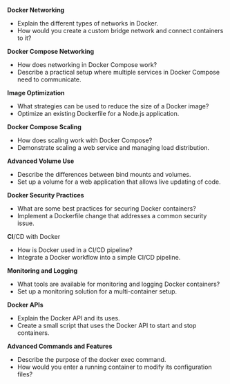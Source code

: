 **Docker Networking**
 - Explain the different types of networks in Docker.
 - How would you create a custom bridge network and connect containers to it?

**Docker Compose Networking**
 - How does networking in Docker Compose work?
 - Describe a practical setup where multiple services in Docker Compose need to communicate.

**Image Optimization**
 - What strategies can be used to reduce the size of a Docker image?
 - Optimize an existing Dockerfile for a Node.js application.

**Docker Compose Scaling**
 - How does scaling work with Docker Compose?
 - Demonstrate scaling a web service and managing load distribution.

**Advanced Volume Use**
 - Describe the differences between bind mounts and volumes.
 - Set up a volume for a web application that allows live updating of code.

**Docker Security Practices**
 - What are some best practices for securing Docker containers?
 - Implement a Dockerfile change that addresses a common security issue.

**CI**/CD with Docker
 - How is Docker used in a CI/CD pipeline?
 - Integrate a Docker workflow into a simple CI/CD pipeline.

**Monitoring and Logging**
 - What tools are available for monitoring and logging Docker containers?
 - Set up a monitoring solution for a multi-container setup.

**Docker APIs**
 - Explain the Docker API and its uses.
 - Create a small script that uses the Docker API to start and stop containers.

**Advanced Commands and Features**
 -  Describe the purpose of the docker exec command.
 -  How would you enter a running container to modify its configuration files?